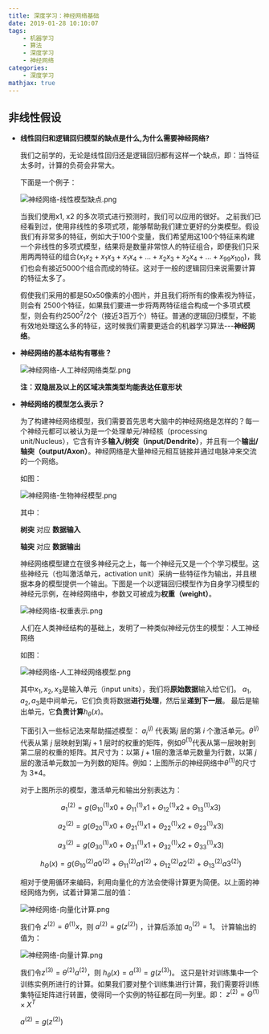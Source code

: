 ```yaml
---
title: 深度学习：神经网络基础
date: 2019-01-28 10:10:07
tags:
    - 机器学习
    - 算法
    - 深度学习
    - 神经网络
categories:
    - 深度学习
mathjax: true
---
```


## 非线性假设

- **线性回归和逻辑回归模型的缺点是什么,为什么需要神经网络?**

    我们之前学的，无论是线性回归还是逻辑回归都有这样一个缺点，即：当特征太多时，计算的负荷会非常大。

    下面是一个例子：

    ![神经网络-线性模型缺点.png](https://i.loli.net/2019/01/28/5c4e72b3b30da.png)

    当我们使用x1, x2 的多次项式进行预测时，我们可以应用的很好。 之前我们已经看到过，使用非线性的多项式项，能够帮助我们建立更好的分类模型。假设我们有非常多的特征，例如大于100个变量，我们希望用这100个特征来构建一个非线性的多项式模型，结果将是数量非常惊人的特征组合，即便我们只采用两两特征的组合$(x_1x_2+x_1x_3+x_1x_4+...+x_2x_3+x_2x_4+...+x_{99}x_{100})$，我们也会有接近5000个组合而成的特征。这对于一般的逻辑回归来说需要计算的特征太多了。

    假使我们采用的都是50x50像素的小图片，并且我们将所有的像素视为特征，则会有 2500个特征，如果我们要进一步将两两特征组合构成一个多项式模型，则会有约$2500^2/2$个（接近3百万个）特征。普通的逻辑回归模型，不能有效地处理这么多的特征，这时候我们需要更适合的机器学习算法---**神经网络**。

- **神经网络的基本结构有哪些？**

    ![神经网络-人工神经网络类型.png](https://i.loli.net/2019/01/28/5c4e72b398b21.png)

    **注：双隐层及以上的区域决策类型均能表达任意形状**
    
- **神经网络的模型怎么表示？**

    为了构建神经网络模型，我们需要首先思考大脑中的神经网络是怎样的？每一个神经元都可以被认为是一个处理单元/神经核（processing unit/Nucleus），它含有许多**输入/树突（input/Dendrite）**，并且有一个**输出/轴突（output/Axon）**。神经网络是大量神经元相互链接并通过电脉冲来交流的一个网络。

    如图：

    ![神经网络-生物神经模型.png](https://i.loli.net/2019/01/28/5c4e72b3b9933.png)

    其中：

    **树突** 对应 **数据输入**

    **轴突** 对应 **数据输出**

    神经网络模型建立在很多神经元之上，每一个神经元又是一个个学习模型。这些神经元（也叫激活单元，activation unit）采纳一些特征作为输出，并且根据本身的模型提供一个输出。下图是一个以逻辑回归模型作为自身学习模型的神经元示例，在神经网络中，参数又可被成为**权重（weight）**。

    ![神经网络-权重表示.png](https://i.loli.net/2019/01/28/5c4e72b3b52b4.png)

    人们在人类神经结构的基础上，发明了一种类似神经元仿生的模型：人工神经网络

    如图：

    ![神经网络-人工神经网络模型.png](https://i.loli.net/2019/01/28/5c4e72b3b7680.png)

    其中$x_1, x_2, x_3$是输入单元（input units），我们将**原始数据**输入给它们。 $a_1, a_2, a_3$是中间单元，它们负责将数据**进行处理**，然后呈**递到下一层**。 最后是输出单元，它**负责计算**$h_θ(x)$。

    下面引入一些标记法来帮助描述模型： $a_{i}^{\left( j \right)}$ 代表第$j$ 层的第 $i$ 个激活单元。${ {\theta }^{\left( j \right)} }$代表从第 $j$ 层映射到第$j+1$ 层时的权重的矩阵，例如${ {\theta }^{\left( 1 \right)} }$代表从第一层映射到第二层的权重的矩阵。其尺寸为：以第 $j+1$层的激活单元数量为行数，以第 $j$ 层的激活单元数加一为列数的矩阵。例如：上图所示的神经网络中${ {\theta }^{\left( 1 \right)} }$的尺寸为 3*4。

    对于上图所示的模型，激活单元和输出分别表达为：

    $$
    a_{1}^{(2)}=g(\Theta _{10}^{(1)}{ {x}{0} }+\Theta _{11}^{(1)}{ {x}{1} }+\Theta _{12}^{(1)}{ {x}{2} }+\Theta _{13}^{(1)}{ {x}{3} })
    $$
    
    $$
    a_{2}^{(2)}=g(\Theta _{20}^{(1)}{ {x}{0} }+\Theta _{21}^{(1)}{ {x}{1} }+\Theta _{22}^{(1)}{ {x}{2} }+\Theta _{23}^{(1)}{ {x}{3} })
    $$
    
    $$
    a_{3}^{(2)}=g(\Theta _{30}^{(1)}{ {x}{0} }+\Theta _{31}^{(1)}{ {x}{1} }+\Theta _{32}^{(1)}{ {x}{2} }+\Theta _{33}^{(1)}{ {x}{3} })$$
    
    $$
    { {h}_{\Theta } }(x)=g(\Theta _{10}^{(2)}a{0}^{(2)}+\Theta _{11}^{(2)}a{1}^{(2)}+\Theta _{12}^{(2)}a{2}^{(2)}+\Theta _{13}^{(2)}a{3}^{(2)})
    $$

    相对于使用循环来编码，利用向量化的方法会使得计算更为简便。以上面的神经网络为例，试着计算第二层的值：

    ![神经网络-向量化计算.png](https://i.loli.net/2019/01/28/5c4e72b3a143c.png)

    我们令 ${ {z}^{\left( 2 \right)} }={ {\theta }^{\left( 1 \right)} }x$，则 ${ {a}^{\left( 2 \right)} }=g({ {z}^{\left( 2 \right)} })$ ，计算后添加 $a_{0}^{\left( 2 \right)}=1$。 计算输出的值为：

    ![神经网络-向量计算.png](https://i.loli.net/2019/01/28/5c4e732dbe83c.png)

    我们令${ {z}^{\left( 3 \right)} }={ {\theta }^{\left( 2 \right)} }{ {a}^{\left( 2 \right)} }$，则 $h_\theta(x)={ {a}^{\left( 3 \right)} }=g({ {z}^{\left( 3 \right)} })$。 这只是针对训练集中一个训练实例所进行的计算。如果我们要对整个训练集进行计算，我们需要将训练集特征矩阵进行转置，使得同一个实例的特征都在同一列里。即： 
    ${ {z}^{\left( 2 \right)} }={ {\Theta }^{\left( 1 \right)} }\times { {X}^{T} }$

    ${ {a}^{\left( 2 \right)} }=g({ {z}^{\left( 2 \right)} })$